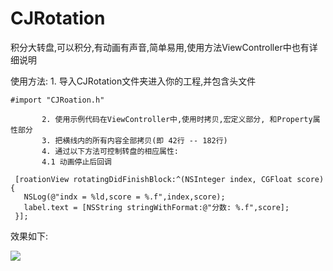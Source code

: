 # CJRotation
积分大转盘,可以积分,有动画有声音,简单易用,使用方法ViewController中也有详细说明

 使用方法: 
           1. 导入CJRotation文件夹进入你的工程,并包含头文件
 ```objc
 #import "CJRoation.h"
 ```
           2. 使用示例代码在ViewController中,使用时拷贝,宏定义部分, 和Property属性部分
           3. 把横线内的所有内容全部拷贝(即 42行 -- 182行)
           4. 通过以下方法可控制转盘的相应属性:
           4.1 动画停止后回调
  ```objc
   [roationView rotatingDidFinishBlock:^(NSInteger index, CGFloat score) {
     NSLog(@"indx = %ld,score = %.f",index,score);
     label.text = [NSString stringWithFormat:@"分数: %.f",score];
   }];
  ```
效果如下:

![](http://r.photo.store.qq.com/psb?/V10YRIl50znCEn/W8*YTcKs8rLZIy.N5oqA44BGUOogn*HrWklQhNeW4*0!/r/dFsBAAAAAAAA)
